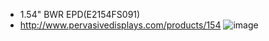 * 1.54" BWR EPD(E2154FS091)
* http://www.pervasivedisplays.com/products/154
![image](https://github.com/Hardy-PDi/ePaper_PervasiveDisplays/blob/master/1.54_BWR/1.54_BWR.bmp)
